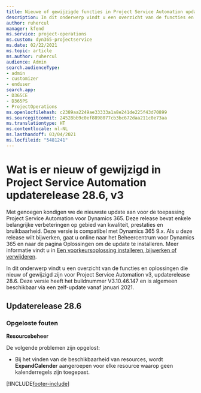 ```yaml
---
title: Nieuwe of gewijzigde functies in Project Service Automation updateversie 28.6 Hotfix, V3
description: In dit onderwerp vindt u een overzicht van de functies en oplossingen die beschikbaar zijn in Project Service Automation updateversie 28.6 Hotfix, V3.
author: ruhercul
manager: kfend
ms.service: project-operations
ms.custom: dyn365-projectservice
ms.date: 02/22/2021
ms.topic: article
ms.author: ruhercul
audience: Admin
search.audienceType:
- admin
- customizer
- enduser
search.app:
- D365CE
- D365PS
- ProjectOperations
ms.openlocfilehash: c2389aa2249ae33333a1a8e241de225f43d70899
ms.sourcegitcommit: 24528bb9c0ef8898077cb3bc672daa211c0e73aa
ms.translationtype: HT
ms.contentlocale: nl-NL
ms.lasthandoff: 03/04/2021
ms.locfileid: "5481241"
---
```

# <a name="whats-new-or-changed-in-project-service-automation-update-release-286-v3"></a>Wat is er nieuw of gewijzigd in Project Service Automation updaterelease 28.6, v3

Met genoegen kondigen we de nieuwste update aan voor de toepassing Project Service Automation voor Dynamics 365. Deze release bevat enkele belangrijke verbeteringen op gebied van kwaliteit, prestaties en bruikbaarheid. Deze versie is compatibel met Dynamics 365 9.x. Als u deze release wilt bijwerken, gaat u online naar het Beheercentrum voor Dynamics 365 en naar de pagina Oplossingen om de update te installeren. Meer informatie vindt u in [Een voorkeursoplossing installeren, bijwerken of verwijderen](https://docs.microsoft.com/power-platform/admin/install-remove-preferred-solution).

In dit onderwerp vindt u een overzicht van de functies en oplossingen die nieuw of gewijzigd zijn voor Project Service Automation v3, updaterelease 28.6. Deze versie heeft het buildnummer V3.10.46.147 en is algemeen beschikbaar via een zelf-update vanaf januari 2021.

## <a name="update-release-286"></a>Updaterelease 28.6

### <a name="bug-fixes"></a>Opgeloste fouten


**Resourcebeheer**

De volgende problemen zijn opgelost:

- Bij het vinden van de beschikbaarheid van resources, wordt **ExpandCalender** aangeroepen voor elke resource waarop geen kalenderregels zijn toegepast.


[!INCLUDE[footer-include](../includes/footer-banner.md)]
